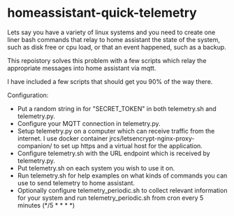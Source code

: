# homeassistant-quick-telemetry

Lets say you have a variety of linux systems and you need to create one liner bash commands that relay to home assistant the state of the system, such as disk free or cpu load, or that an event happened, such as a backup.

This repoistory solves this problem with a few scripts which relay the appropriate messages into home assistant via mqtt.

I have included a few scripts that should get you 90% of the way there.

Configuration:

- Put a random string in for "SECRET_TOKEN" in both telemetry.sh and telemetry.py.
- Configure your MQTT connection in telemetry.py.
- Setup telemetry.py on a computer which can receive traffic from the internet.  I use docker container jrcs/letsencrypt-nginx-proxy-companion/ to set up https and a virtual host for the application.
- Configure telemetry.sh with the URL endpoint which is received by telemetry.py.
- Put telemetry.sh on each system you wish to use it on.
- Run telemetry.sh for help examples on what kinds of commands you can use to send telemetry to home assistant.
- Optionally configure telemetry_periodic.sh to collect relevant information for your system and run telemetry_periodic.sh from cron every 5 minutes (*/5 * * * *)
